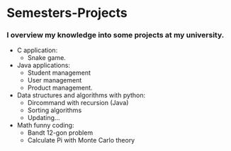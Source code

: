# Semesters-Projects
### I overview my knowledge into some projects at my university.
* C application: 
  + Snake game.
* Java applications: 
  + Student management
  + User management
  + Product management.
* Data structures and algorithms with python: 
  + Dircommand with recursion (Java)
  + Sorting algorithms
  +   Updating...
* Math funny coding: 
  + Bandt 12-gon problem
  + Calculate Pi with Monte Carlo theory
